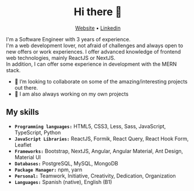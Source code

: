 <h1 align="center">Hi there 👋</h1>

<p align="center">
  <a href="https://acm97-portfolio-v3.vercel.app">Website</a> •
  <a href="https://www.linkedin.com/in/acm97">Linkedin</a>
</p>


I'm a Software Engineer with 3 years of experience.\
I'm a web development lover, not afraid of challenges and always open to new offers or work experiences.
I offer advanced knowledge of frontend web technologies, mainly ReactJS or NextJS.\
In addition, I can offer some experience in development with the MERN stack.

- 👯 I’m looking to collaborate on some of the amazing/interesting projects out there.
- 🌱 I am also always working on my own projects

## My skills

- **``Programming languages:``** HTML5, CSS3, Less, Sass, JavaScript, TypeScript, Python
- **``JavaScript Libraries:``** ReactJS, Formik, React Query, React Hook Form, Leaflet
- **``Frameworks:``** Bootstrap, NextJS, Angular, Angular Material, Ant Design, Material UI
- **``Databases:``** PostgreSQL, MySQL, MongoDB
- **``Package Manager:``** npm, yarn
- **``Personal:``** Teamwork, Initiative, Creativity, Dedication, Organization
- **``Languages:``** Spanish (native), English (B1)
